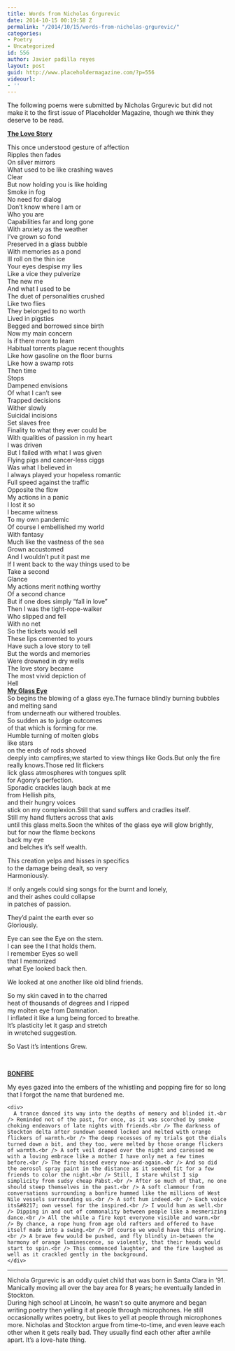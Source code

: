```yaml
---
title: Words from Nicholas Grgurevic
date: 2014-10-15 00:19:58 Z
permalink: "/2014/10/15/words-from-nicholas-grgurevic/"
categories:
- Poetry
- Uncategorized
id: 556
author: Javier padilla reyes
layout: post
guid: http://www.placeholdermagazine.com/?p=556
videourl:
- ''
---
```


The following poems were submitted by Nicholas Grgurevic but did not make it to the first issue of Placeholder Magazine, though we think they deserve to be read.

<!--more-->


  
**<span style="color: #222222; text-decoration: underline;">The Love Story</span>**

<div style="color: #222222;">
  This once understood gesture of affection<br /> Ripples then fades<br /> On silver mirrors<br /> What used to be like crashing waves<br /> Clear<br /> But now holding you is like holding<br /> Smoke in fog<br /> No need for dialog<br /> Don&#8217;t know where I am or<br /> Who you are<br /> Capabilities far and long gone<br /> With anxiety as the weather<br /> I&#8217;ve grown so fond<br /> Preserved in a glass bubble<br /> With memories as a pond<br /> Ill roll on the thin ice<br /> Your eyes despise my lies<br /> Like a vice they pulverize<br /> The new me<br /> And what I used to be<br /> The duet of personalities crushed<br /> Like two flies<br /> They belonged to no worth<br /> Lived in pigsties<br /> Begged and borrowed since birth<br /> Now my main concern<br /> Is if there more to learn<br /> Habitual torrents plague recent thoughts<br /> Like how gasoline on the floor burns<br /> Like how a swamp rots<br /> Then time<br /> Stops<br /> Dampened envisions<br /> Of what I can&#8217;t see<br /> Trapped decisions<br /> Wither slowly<br /> Suicidal incisions<br /> Set slaves free<br /> Finality to what they ever could be<br /> With qualities of passion in my heart<br /> I was driven<br /> But I failed with what I was given<br /> Flying pigs and cancer-less ciggs<br /> Was what I believed in<br /> I always played your hopeless romantic<br /> Full speed against the traffic<br /> Opposite the flow<br /> My actions in a panic<br /> I lost it so<br /> I became witness<br /> To my own pandemic<br /> Of course I embellished my world<br /> With fantasy<br /> Much like the vastness of the sea<br /> Grown accustomed<br /> And I wouldn&#8217;t put it past me<br /> If I went back to the way things used to be<br /> Take a second<br /> Glance<br /> My actions merit nothing worthy<br /> Of a second chance<br /> But if one does simply &#8220;fall in love&#8221;<br /> Then I was the tight-rope-walker<br /> Who slipped and fell<br /> With no net<br /> So the tickets would sell<br /> These lips cemented to yours<br /> Have such a love story to tell<br /> But the words and memories<br /> Were drowned in dry wells<br /> The love story became<br /> The most vivid depiction of<br /> Hell
</div>

<div style="color: #222222;">
</div>

<div style="color: #222222;">
</div>

<div style="color: #222222;">
  <strong><span style="text-decoration: underline;">My Glass Eye</span></strong>
</div>

<div style="color: #222222;">
  So begins the blowing of a glass eye.The furnace blindly burning bubbles and melting sand<br /> from underneath our withered troubles.<br /> So sudden as to judge outcomes<br /> of that which is forming for me.<br /> Humble turning of molten globs<br /> like stars<br /> on the ends of rods shoved<br /> deeply into campfires;we started to view things like Gods.But only the fire really knows.Those red lit flickers<br /> lick glass atmospheres with tongues split<br /> for Agony&#8217;s perfection.<br /> Sporadic crackles laugh back at me<br /> from Hellish pits,<br /> and their hungry voices<br /> stick on my complexion.Still that sand suffers and cradles itself.<br /> Still my hand flutters across that axis<br /> until this glass melts.Soon the whites of the glass eye will glow brightly,<br /> but for now the flame beckons<br /> back my eye<br /> and belches it&#8217;s self wealth.</p> 
  
  <p>
    This creation yelps and hisses in specifics<br /> to the damage being dealt, so very<br /> Harmoniously.
  </p>
  
  <p>
    If only angels could sing songs for the burnt and lonely,<br /> and their ashes could collapse<br /> in patches of passion.
  </p>
  
  <p>
    They&#8217;d paint the earth ever so<br /> Gloriously.
  </p>
  
  <p>
    Eye can see the Eye on the stem.<br /> I can see the I that holds them.<br /> I remember Eyes so well<br /> that I memorized<br /> what Eye looked back then.
  </p>
  
  <p>
    We looked at one another like old blind friends.
  </p>
  
  <p>
    So my skin caved in to the charred<br /> heat of thousands of degrees and I ripped<br /> my molten eye from Damnation.<br /> I inflated it like a lung being forced to breathe.<br /> It&#8217;s plasticity let it gasp and stretch<br /> in wretched suggestion.
  </p>
  
  <p>
    So Vast it&#8217;s intentions Grew.
  </p>
  
  <p>
    &nbsp;
  </p>
  
  <p>
    <strong><span style="text-decoration: underline;">BONFIRE</span></strong>
  </p>
  
  <div>
    <p>
      My eyes gazed into the embers of the whistling and popping fire for so long that I forgot the name that burdened me.
    </p>
    
    <div>
      A trance danced its way into the depths of memory and blinded it.<br /> Reminded not of the past, for once, as it was scorched by smoke choking endeavors of late nights with friends.<br /> The darkness of Stockton delta after sundown seemed locked and melted with orange flickers of warmth.<br /> The deep recesses of my trials got the dials turned down a bit, and they too, were melted by those orange flickers of warmth.<br /> A soft veil draped over the night and caressed me with a loving embrace like a mother I have only met a few times before.<br /> The fire hissed every now-and-again.<br /> And so did the aerosol spray paint in the distance as it seemed fit for a few friends to color the night.<br /> Still, I stare whilst I sip simplicity from sudsy cheap Pabst.<br /> After so much of that, no one should steep themselves in the past.<br /> A soft clammour from conversations surrounding a bonfire hummed like the millions of West Nile vessels surrounding us.<br /> A soft hum indeed.<br /> Each voice its&#8217; own vessel for the inspired.<br /> I would hum as well.<br /> Dipping in and out of commonality between people like a mesmerizing dance.<br /> All the while a fire kept everyone visible and warm.<br /> By chance, a rope hung from age old rafters and offered to have itself made into a swing.<br /> Of course we would have this offering.<br /> A brave few would be pushed, and fly blindly in-between the harmony of orange luminescence, so violently, that their heads would start to spin.<br /> This commenced laughter, and the fire laughed as well as it crackled gently in the background.
    </div>
  </div>
</div>

<div style="color: #222222;">
</div>

<div style="color: #222222;">
  <hr />
</div>

<div style="color: #222222;">
</div>

<div style="color: #222222;">
  Nichola Grgurevic is an oddly quiet child that was born in Santa Clara in &#8217;91. Manically moving all over the bay area for 8 years; he eventually landed in Stockton.<br /> During high school at Lincoln, he wasn&#8217;t so quite anymore and began writing poetry then yelling it at people through microphones. He still occasionally writes poetry, but likes to yell at people through microphones more. Nicholas and Stockton argue from time-to-time, and even leave each other when it gets really bad. They usually find each other after awhile apart. It&#8217;s a love-hate thing.
</div>